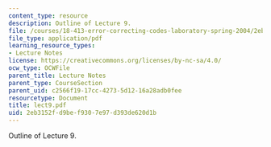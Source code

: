 ```yaml
---
content_type: resource
description: Outline of Lecture 9.
file: /courses/18-413-error-correcting-codes-laboratory-spring-2004/2eb3152fd9bef9307e97d393de620d1b_lect9.pdf
file_type: application/pdf
learning_resource_types:
- Lecture Notes
license: https://creativecommons.org/licenses/by-nc-sa/4.0/
ocw_type: OCWFile
parent_title: Lecture Notes
parent_type: CourseSection
parent_uid: c2566f19-17cc-4273-5d12-16a28adb0fee
resourcetype: Document
title: lect9.pdf
uid: 2eb3152f-d9be-f930-7e97-d393de620d1b
---
```

Outline of Lecture 9.